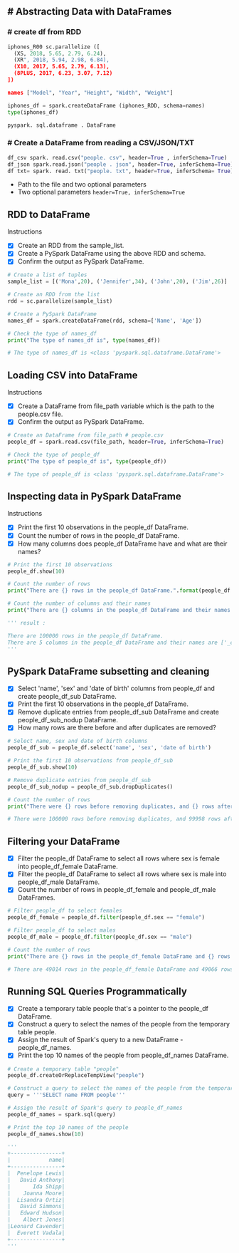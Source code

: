 ## # Abstracting Data with DataFrames
### # create df from RDD
```py
iphones_R00 sc.parallelize ([
  (XS, 2018, 5.65, 2.79, 6.24),
  (XR", 2018, 5.94, 2.98, 6.84),
  (X10, 2017, 5.65, 2.79, 6.13),
  (8PLUS, 2017, 6.23, 3.07, 7.12)
])

names ["Model", "Year", "Height", "Width", "Weight"]

iphones_df = spark.createDataFrame (iphones_RDD, schema=names)
type(iphones_df)
```
    pyspark. sql.dataframe . DataFrame
### # Create a DataFrame from reading a CSV/JSON/TXT
```py
df_csv spark. read.csv("people. csv", header=True , inferSchema=True)
df_json spark.read.json("people . json", header=True, inferSchema=True)
df txt= spark. read. txt("people. txt", header=True, inferSchema= True)
```
- Path to the file and two optional parameters
- Two optional parameters
  `header=True, inferSchema=True`
## RDD to DataFrame
Instructions
- [x] Create an RDD from the sample_list.
- [x] Create a PySpark DataFrame using the above RDD and schema.
- [x] Confirm the output as PySpark DataFrame.
```py
# Create a list of tuples
sample_list = [('Mona',20), ('Jennifer',34), ('John',20), ('Jim',26)]

# Create an RDD from the list
rdd = sc.parallelize(sample_list)

# Create a PySpark DataFrame
names_df = spark.createDataFrame(rdd, schema=['Name', 'Age'])

# Check the type of names_df
print("The type of names_df is", type(names_df))

# The type of names_df is <class 'pyspark.sql.dataframe.DataFrame'>
```
## Loading CSV into DataFrame
Instructions
- [x] Create a DataFrame from file_path variable which is the path to the people.csv file.
- [x] Confirm the output as PySpark DataFrame.
```py
# Create an DataFrame from file_path # people.csv
people_df = spark.read.csv(file_path, header=True, inferSchema=True)

# Check the type of people_df
print("The type of people_df is", type(people_df))

# The type of people_df is <class 'pyspark.sql.dataframe.DataFrame'>
```
##  Inspecting data in PySpark DataFrame
Instructions
- [x] Print the first 10 observations in the people_df DataFrame.
- [x] Count the number of rows in the people_df DataFrame.
- [x] How many columns does people_df DataFrame have and what are their names?
```py
# Print the first 10 observations 
people_df.show(10)

# Count the number of rows 
print("There are {} rows in the people_df DataFrame.".format(people_df.count()))

# Count the number of columns and their names
print("There are {} columns in the people_df DataFrame and their names are {}".format(len(people_df.columns), people_df.columns))

''' result :

There are 100000 rows in the people_df DataFrame.
There are 5 columns in the people_df DataFrame and their names are ['_c0', 'person_id', 'name', 'sex', 'date of birth']
'''
```
## PySpark DataFrame subsetting and cleaning
- [x] Select 'name', 'sex' and 'date of birth' columns from people_df and create people_df_sub DataFrame.
- [x] Print the first 10 observations in the people_df DataFrame.
- [x] Remove duplicate entries from people_df_sub DataFrame and create people_df_sub_nodup DataFrame.
- [x] How many rows are there before and after duplicates are removed?
```py
# Select name, sex and date of birth columns
people_df_sub = people_df.select('name', 'sex', 'date of birth')

# Print the first 10 observations from people_df_sub
people_df_sub.show(10)

# Remove duplicate entries from people_df_sub
people_df_sub_nodup = people_df_sub.dropDuplicates()

# Count the number of rows
print("There were {} rows before removing duplicates, and {} rows after removing duplicates".format(people_df_sub.count(), people_df_sub_nodup.count()))

# There were 100000 rows before removing duplicates, and 99998 rows after removing duplicates
```
## Filtering your DataFrame
- [x] Filter the people_df DataFrame to select all rows where sex is female into people_df_female DataFrame.
- [x] Filter the people_df DataFrame to select all rows where sex is male into people_df_male DataFrame.
- [x] Count the number of rows in people_df_female and people_df_male DataFrames.
```py
# Filter people_df to select females 
people_df_female = people_df.filter(people_df.sex == "female")

# Filter people_df to select males
people_df_male = people_df.filter(people_df.sex == "male")

# Count the number of rows 
print("There are {} rows in the people_df_female DataFrame and {} rows in the people_df_male DataFrame".format(people_df_female.count(), people_df_male.count()))

# There are 49014 rows in the people_df_female DataFrame and 49066 rows in the people_df_male DataFrame
```
## Running SQL Queries Programmatically
- [x] Create a temporary table people that's a pointer to the people_df DataFrame.
- [x] Construct a query to select the names of the people from the temporary table people.
- [x] Assign the result of Spark's query to a new DataFrame - people_df_names.
- [x] Print the top 10 names of the people from people_df_names DataFrame.
```py
# Create a temporary table "people"
people_df.createOrReplaceTempView("people")

# Construct a query to select the names of the people from the temporary table "people"
query = '''SELECT name FROM people'''

# Assign the result of Spark's query to people_df_names
people_df_names = spark.sql(query)

# Print the top 10 names of the people
people_df_names.show(10)

'''
+----------------+
|            name|
+----------------+
|  Penelope Lewis|
|   David Anthony|
|       Ida Shipp|
|    Joanna Moore|
|  Lisandra Ortiz|
|   David Simmons|
|   Edward Hudson|
|    Albert Jones|
|Leonard Cavender|
|  Everett Vadala|
+----------------+
'''
```
